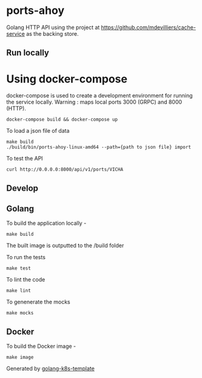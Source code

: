 # ports-ahoy

Golang HTTP API using the project at https://github.com/mdevilliers/cache-service as the backing store.

## Run locally

# Using docker-compose

docker-compose is used to create a development environment for running the service locally.
Warning : maps local ports 3000 (GRPC) and 8000 (HTTP).

```
docker-compose build && docker-compose up
```

To load a json file of data 

```
make build 
./build/bin/ports-ahoy-linux-amd64 --path={path to json file} import
```

To test the API

```
curl http://0.0.0.0:8000/api/v1/ports/VICHA
```

## Develop


Golang
-----

To build the application locally -

```
make build
```

The built image is outputted to the /build folder

To run the tests 

```
make test
```

To lint the code

```
make lint
```

To genenerate the mocks

```
make mocks
```

Docker
------

To build the Docker image -
```
make image
```

Generated by [golang-k8s-template](https://github.com/mdevilliers/golang-k8s-template)
